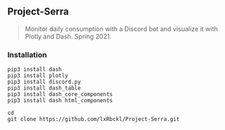 ## Project-Serra
> Monitor daily consumption with a Discord bot and visualize it with Plotly and Dash. Spring 2021.

### Installation
```
pip3 install dash
pip3 install plotly
pip3 install discord.py
pip3 install dash_table
pip3 install dash_core_components
pip3 install dash html_components

cd
git clone https://github.com/lxRbckl/Project-Serra.git
```
